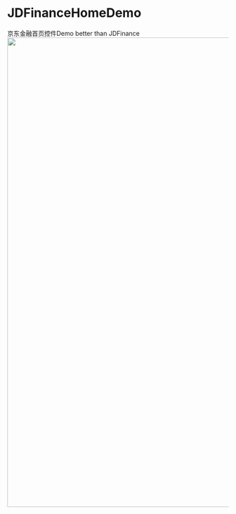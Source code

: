 # JDFinanceHomeDemo
京东金融首页控件Demo better than JDFinance
<img src="https://github.com/xmutzlq/JDFinanceHomeDemo/blob/master/gif/jddemo.gif" width="600" height="1067" />
